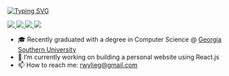 <a href="https://git.io/typing-svg"><img src="https://readme-typing-svg.demolab.com?font=Georgia&size=18&duration=2000&multiline=true&random=false&width=500&height=80&lines=Wylie+Glover;Researcher+%7C+Recent+Graduate+%7C+Software+Engineer;C%2B%2B+%7C+Python+%7C+Java" alt="Typing SVG" /></a>

<a href="https://wylieglover.com">
    <img src="https://img.shields.io/badge/Website-wylieglover.com-red?style=flat-square">
</a>
<a href="https://wylieglover.com/resume">
    <img src="https://img.shields.io/badge/PDF-Resume-red?style=flat-square&logo=adobe">
</a> 
<a href="https://www.linkedin.com/in/wylieglover/">
    <img src="https://img.shields.io/badge/-Linkedin-blue?style=flat-square&logo=linkedin">
</a>
<a href="mailto:rwylieg@gmail.com">
    <img src="https://img.shields.io/badge/-Email-red?style=flat-square&logo=gmail&logoColor=white">
</a> 

* 🎓 Recently graduated with a degree in Computer Science @ [Georgia Southern University](https://www.georgiasouthern.edu/cec/cs/)
* 🌱 I’m currently working on building a personal website using React.js
* 📫 How to reach me: rwylieg@gmail.com
